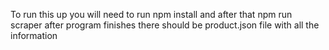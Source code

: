 To run this up you will need to run npm install and after that npm run scraper after program finishes there should be product.json file with all the information
